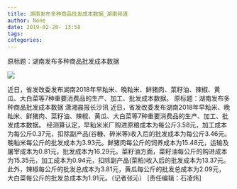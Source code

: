 ```yaml
---
title: 湖南发布多种商品批发成本数据_湖南频道
author: None
date: 2019-02-20- 13:58
tags: 
categories: 
---
```

原标题：湖南发布多种商品批发成本数据
<!-- more -->
                
<img align="center" border="0" src="http://p2.ifengimg.com/a/2016/0810/204c433878d5cf9size1_w16_h16.png" />
                
            
近日，省发改委发布湖南2018年早籼米、晚籼米、鲜猪肉、菜籽油、辣椒、黄瓜、大白菜等7种重要消费品的生产、加工、批发成本数据。
原标题：湖南发布多种商品批发成本数据
潇湘晨报长沙讯 近日，省发改委发布湖南2018年早籼米、晚籼米、鲜猪肉、菜籽油、辣椒、黄瓜、大白菜等7种重要消费品的生产、加工、批发成本数据。
经测算认定，早籼米米厂购进原粮成本为每公斤3.58元，加工成本为每公斤0.37元，扣除副产品(谷糠、碎米等)收入后的批发成本为每公斤3.46元。晚籼米每公斤的批发成本为3.93元。鲜猪肉每公斤的饲养成本为15.48元，运输及屠宰成本为0.81元，批发成本为16.29元。菜籽油方面，菜籽油每公斤的购进成本为15.35元，加工成本为0.94元，扣除副产品(菜粕)收入后的批发成本为13.37元。此外，辣椒每公斤的批发总成本为3.81元，黄瓜每公斤的批发总成本为2.09元，大白菜每公斤的批发总成本为1.91元。（记者张沁）
[责任编辑：石凌炜]
            
